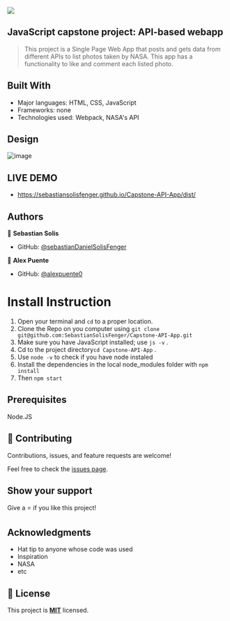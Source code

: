 ![](https://img.shields.io/badge/Microverse-blueviolet)

## JavaScript capstone project: API-based webapp

> This project is a Single Page Web App that posts and gets data from different APIs to list photos taken by NASA. This app has a functionality to like and comment each listed photo.

## Built With

- Major languages: HTML, CSS, JavaScript
- Frameworks: none
- Technologies used: Webpack, NASA's API

## Design 

![image](https://user-images.githubusercontent.com/88522494/169161485-c77b72a8-55b8-435a-a860-6f452c4b77b2.png)

## LIVE DEMO

- https://sebastiansolisfenger.github.io/Capstone-API-App/dist/

## Authors

👤 **Sebastian Solis**

- GitHub: [@sebastianDanielSolisFenger](https://github.com/SebastianSolisFenger)

👤 **Alex Puente**

- GitHub: [@alexpuente0](https://github.com/alexpuente0)

# Install Instruction

1. Open your terminal and `cd` to a proper location.
2. Clone the Repo on you computer using `git clone git@github.com:SebastianSolisFenger/Capstone-API-App.git`
3. Make sure you have JavaScript installed; use `js -v` .
4. Cd to the project directory`cd Capstone-API-App` .
5. Use `node -v` to check if you have node instaled
6. Install the dependencies in the local node_modules folder with `npm install`
7. Then `npm start`

## Prerequisites

Node.JS

## 🤝 Contributing

Contributions, issues, and feature requests are welcome!

Feel free to check the [issues page](../../issues/).

## Show your support

Give a ⭐️ if you like this project!

## Acknowledgments

- Hat tip to anyone whose code was used
- Inspiration
- NASA
- etc

## 📝 License

This project is **[MIT](./LICENSE.md)** licensed.
